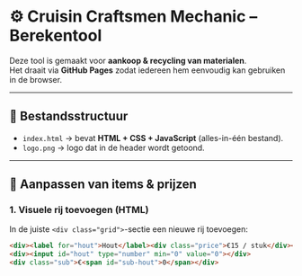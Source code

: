 # ⚙️ Cruisin Craftsmen Mechanic – Berekentool

Deze tool is gemaakt voor **aankoop & recycling van materialen**.  
Het draait via **GitHub Pages** zodat iedereen hem eenvoudig kan gebruiken in de browser.

---

## 📂 Bestandsstructuur

- `index.html` → bevat **HTML + CSS + JavaScript** (alles-in-één bestand).  
- `logo.png` → logo dat in de header wordt getoond.  

---

## 🔧 Aanpassen van items & prijzen

### 1. Visuele rij toevoegen (HTML)
In de juiste `<div class="grid">`-sectie een nieuwe rij toevoegen:

```html
<div><label for="hout">Hout</label><div class="price">€15 / stuk</div></div>
<div><input id="hout" type="number" min="0" value="0"></div>
<div class="sub">€<span id="sub-hout">0</span></div>

